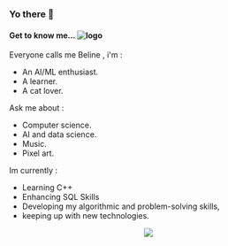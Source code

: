 ### Yo there 👋

<!--
**Biline-dev/Biline-dev** is a ✨ _special_ ✨ repository because its `README.md` (this file) appears on your GitHub profile.
-->

#### Get to know me... ![logo](https://www.pixenli.com/image/0-fXs55-)

Everyone calls me Beline , i'm :
* An AI/ML enthusiast. 
* A learner. 
* A cat lover.


Ask me about  :

* Computer science.
* AI and data science.
* Music.
* Pixel art.

  
Im currently :
* Learning C++
* Enhancing SQL Skills
* Developing my algorithmic and problem-solving skills,
* keeping up with new technologies.


<p align="center">
  <img src="https://www.pixenli.com/image/uuH5dFAo" />
</p>

